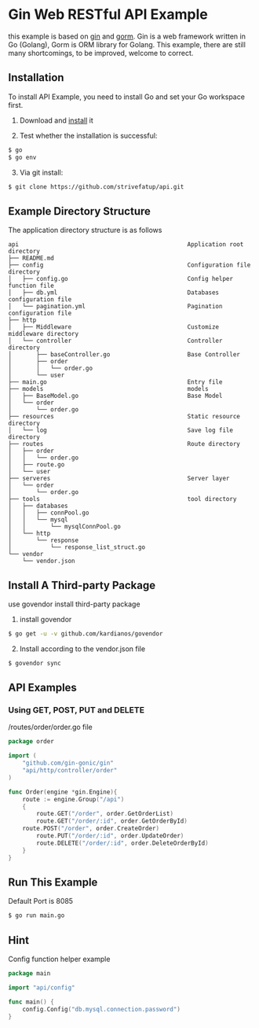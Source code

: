 # Gin Web RESTful API Example
this example is based on [gin](https://github.com/gin-gonic/gin) and [gorm](https://github.com/jinzhu/gorm). Gin is a web framework written in Go (Golang), Gorm is ORM library for Golang. This example, there are still many shortcomings, to be improved, welcome to correct.

## Installation

To install API Example, you need to install Go and set your Go workspace first.

1. Download and [install](https://learnku.com/docs/build-web-application-with-golang/011-installs-go/3153) it

2. Test whether the installation is successful:

```sh
$ go 
$ go env 
```
3. Via git install:

```sh
$ git clone https://github.com/strivefatup/api.git
```

## Example Directory Structure

The application directory structure is as follows

```git
api                                                Application root directory
├── README.md
├── config                                         Configuration file directory
│   ├── config.go                                  Config helper function file
│   ├── db.yml                                     Databases configuration file
│   └── pagination.yml                             Pagination configuration file
├── http                       
│   ├── Middleware                                 Customize middleware directory
│   └── controller                                 Controller directory
│       ├── baseController.go                      Base Controller
│       ├── order                                  
│       │   └── order.go                           
│       └── user                                     
├── main.go                                        Entry file
├── models                                         models
│   ├── BaseModel.go                               Base Model
│   └── order                                                     
│       └── order.go                               
├── resources                                      Static resource directory
│   └── log                                        Save log file directory
├── routes                                         Route directory
│   ├── order                                      
│   │   └── order.go                               
│   ├── route.go                                   
│   └── user                                       
├── serveres                                       Server layer
│   └── order                                      
│       └── order.go                               
├── tools                                          tool directory
│   ├── databases
│   │   ├── connPool.go
│   │   └── mysql
│   │       └── mysqlConnPool.go
│   └── http
│       └── response
│           └── response_list_struct.go
└── vendor
    └── vendor.json
```

## Install A Third-party Package

use govendor install third-party package

1. install govendor

```sh
$ go get -u -v github.com/kardianos/govendor
```

2. Install according to the vendor.json file

```sh
$ govendor sync
```

## API Examples
 
### Using GET, POST, PUT and DELETE

/routes/order/order.go file 

```go
package order

import (
	"github.com/gin-gonic/gin"
	"api/http/controller/order"
)

func Order(engine *gin.Engine){
    route := engine.Group("/api")
    {
        route.GET("/order", order.GetOrderList)
        route.GET("/order/:id", order.GetOrderById)
	route.POST("/order", order.CreateOrder)
        route.PUT("/order/:id", order.UpdateOrder)
        route.DELETE("/order/:id", order.DeleteOrderById)
    }
}
```
## Run This Example 

Default Port is 8085

```sh
$ go run main.go
```

## Hint

Config function helper example

```go
package main

import "api/config"

func main() {
    config.Config("db.mysql.connection.password")
}
```



